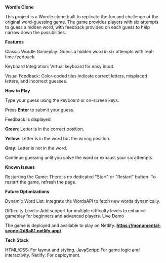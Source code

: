 **Wordle Clone**

This project is a Wordle clone built to replicate the fun and challenge of the original word-guessing game. 
The game provides players with six attempts to guess a hidden word, with feedback provided on each guess to help narrow down the possibilities.

**Features**

Classic Wordle Gameplay: Guess a hidden word in six attempts with real-time feedback.

Keyboard Integration: Virtual keyboard for easy input.

Visual Feedback: Color-coded tiles indicate correct letters, misplaced letters, and incorrect guesses.

**How to Play**

Type your guess using the keyboard or on-screen keys.

Press **Enter** to submit your guess.

Feedback is displayed:

**Green**: Letter is in the correct position.

**Yellow**: Letter is in the word but the wrong position.

**Gray**: Letter is not in the word.

Continue guessing until you solve the word or exhaust your six attempts.

**Known Issues**

Restarting the Game: There is no dedicated "Start" or "Restart" button. To restart the game, refresh the page.

**Future Optimizations**

Dynamic Word List: Integrate the WordsAPI to fetch new words dynamically.

Difficulty Levels: Add support for multiple difficulty levels to enhance gameplay for beginners and advanced players.
Live Demo

The game is deployed and available to play on Netlify: **https://monumental-scone-2d8a81.netlify.app/**

**Tech Stack**

HTML/CSS: For layout and styling.
JavaScript: For game logic and interactivity.
Netlify: For deployment.
